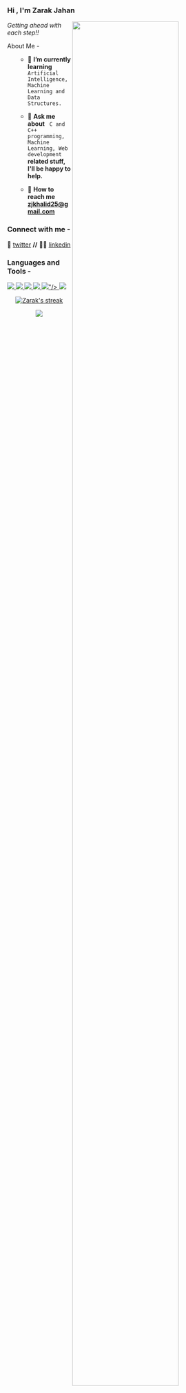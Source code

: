 ### Hi , I'm Zarak Jahan 
<img src="https://media0.giphy.com/media/k0ijJhqrUP4T2EvmJ1/giphy.gif?cid=790b76110819ac3351aa8299139082e6521561bc719bc1ce&rid=giphy.gif&ct=g" height=90% width=70% align="right">

*Getting ahead with each step!!*

About Me -
<ul>
    
- 🎯 <b> I’m currently learning </b> <code> Artificial Intelligence, Machine Learning and Data Structures.</code>       

- 💬 <b>Ask me about</b> <code> C and C++ programming, Machine Learning, Web development </code><b> related stuff, I'll be happy to help.</b>  
    
- 📧 <b>How to reach me zjkhalid25@gmail.com</b>   
    
</ul>

<h3 align="left">Connect with me - </h3>

🐤 [twitter][twitter] **//** 
👩‍🏫 [linkedin][linkedin]

[twitter]: https://twitter.com/oyezeejay
[linkedin]: https://www.linkedin.com/in/zarak-jahan-5777641a7/

<!--![](https://visitor-badge.laobi.icu/badge?page_id=oyezeejay.oyezeejay)-->

<h3 align="left">Languages and Tools - </h3>

<p align="left"> 
    <a href="https://www.open-std.org/jtc1/sc22/wg14/" target="_blank"> <img src="https://img.icons8.com/color/48/undefined/c-programming.png"/> </a>
    <a href="https://www.cplusplus.com" target="_blank"> <img src="https://img.icons8.com/color/48/000000/c-plus-plus-logo.png"/> </a>
    <a href="https://www.python.org" target="_blank"> <img src="https://img.icons8.com/color/48/000000/python.png"/> </a> 
    <a href="https://developer.mozilla.org/en-US/docs/Web/JavaScript" target="_blank"> <img src="https://img.icons8.com/color/48/000000/javascript.png"/>
    <a href="https://reactjs.org/" target="_blank"> <img src="<img src="https://img.icons8.com/ios-glyphs/30/000000/react.png"/>"/> 
    </a> 
    <a href="https://www.mysql.com/" target="_blank"><img src="https://img.icons8.com/external-flat-juicy-fish/60/000000/external-sql-coding-and-development-flat-flat-juicy-fish.png"/></a>
   
     
  
   
   
</p>

<p align="center">
    <a href="https://github.com/oyezeejay/github-readme-streak-stats">
        <img title="🔥" alt="Zarak's streak" src="https://github-readme-streak-stats.herokuapp.com/?user=oyezeejay&theme=algolia"/>
    </a>
</p>

<p align="center">
<img src = "https://github-readme-stats.vercel.app/api?username=oyezeejay&&show_icons=true&title_color=ffffff&icon_color=bb2acf&text_color=daf7dc&bg_color=151515">
</p>
<!--
<p align="center">
    <a href="https://github-readme-stats.vercel.app/api/top-langs/?username=oyezeejay&theme=tokyonight">
        <img title="most used languages" alt="alt" src="https://github-readme-stats.vercel.app/api/top-langs/?username=oyezeejay&theme=tokyonight"/>
    </a>
</p>
-->
